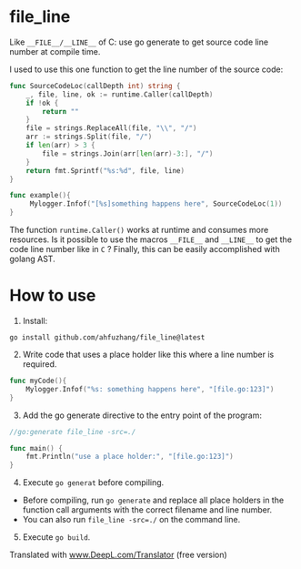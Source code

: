 # file_line
Like `__FILE__/__LINE__` of C: use go generate to get source code line number at compile time.

I used to use this one function to get the line number of the source code:

```go
func SourceCodeLoc(callDepth int) string {
	_, file, line, ok := runtime.Caller(callDepth)
	if !ok {
		return ""
	}
	file = strings.ReplaceAll(file, "\\", "/")
	arr := strings.Split(file, "/")
	if len(arr) > 3 {
		file = strings.Join(arr[len(arr)-3:], "/")
	}
	return fmt.Sprintf("%s:%d", file, line)
}

func example(){
     Mylogger.Infof("[%s]something happens here", SourceCodeLoc(1))
}
```

The function `runtime.Caller()` works at runtime and consumes more resources.
Is it possible to use the macros `__FILE__` and `__LINE__` to get the code line number like in `C` ?
Finally, this can be easily accomplished with golang AST.

# How to use

1. Install:

```
go install github.com/ahfuzhang/file_line@latest
```

2. Write code that uses a place holder like this where a line number is required.
    
```go
func myCode(){
    Mylogger.Infof("%s: something happens here", "[file.go:123]")
}
```

3. Add the go generate directive to the entry point of the program:

```go
//go:generate file_line -src=./

func main() {
	fmt.Println("use a place holder:", "[file.go:123]")
}
```

4. Execute `go generat` before compiling.
* Before compiling, run `go generate` and replace all place holders in the function call arguments with the correct filename and line number.
* You can also run `file_line -src=./` on the command line.

5. Execute `go build`.




 

Translated with www.DeepL.com/Translator (free version)